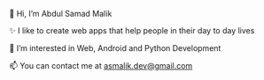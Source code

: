 👋 Hi, I’m Abdul Samad Malik

✨ I like to create web apps that help people in their day to day lives

👀 I’m interested in Web, Android and Python Development

<!-- 🌱 Currently I’m learning Svelte, Gatsby, Python & Flutter -->

📫 You can contact me at asmalik.dev@gmail.com
